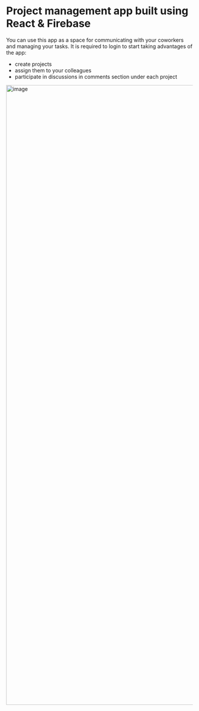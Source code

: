 # Project management app built using React & Firebase 

You can use this app as a space for communicating with your coworkers and managing your tasks. 
It is required to login to start taking advantages of the app: 
<ul>
<li>create projects</li>
<li>assign them to your colleagues</li>
<li>participate in discussions in comments section under each project</li>
</ul>

<img width="1671" alt="image" src="https://user-images.githubusercontent.com/117627600/232068965-8ceaf57d-419b-48cb-858e-be937e623742.png">
